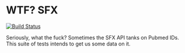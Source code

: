 # WTF? SFX

[![Build Status](https://travis-ci.org/NYULibraries/wtf_sfx.png?branch=master)](https://travis-ci.org/NYULibraries/wtf_sfx)

Seriously, what the fuck?  Sometimes the SFX API tanks on Pubmed IDs.
This suite of tests intends to get us some data on it.